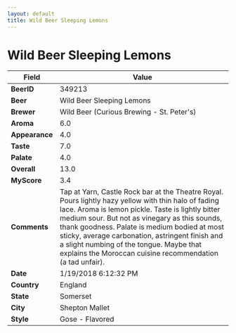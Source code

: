 ```yaml
---
layout: default
title: Wild Beer Sleeping Lemons
---
```


# Wild Beer Sleeping Lemons

| Field         | Value     |
|---------------|-----------|
| **BeerID** | 349213 |
| **Beer** | Wild Beer Sleeping Lemons |
| **Brewer** | Wild Beer (Curious Brewing - St. Peter&#39;s) |
| **Aroma** | 6.0 |
| **Appearance** | 4.0 |
| **Taste** | 7.0 |
| **Palate** | 4.0 |
| **Overall** | 13.0 |
| **MyScore** | 3.4 |
| **Comments** | Tap at Yarn, Castle Rock bar at the Theatre Royal. Pours lightly hazy yellow with thin halo of fading lace. Aroma is lemon pickle. Taste is lightly bitter medium sour. But not as vinegary as this sounds, thank goodness. Palate is medium bodied at most sticky, average carbonation, astringent finish and a slight numbing of the tongue. Maybe that explains the Moroccan cuisine recommendation &#40;a tad unfair&#41;. |
| **Date** | 1/19/2018 6:12:32 PM |
| **Country** | England |
| **State** | Somerset |
| **City** | Shepton Mallet |
| **Style** | Gose - Flavored |
